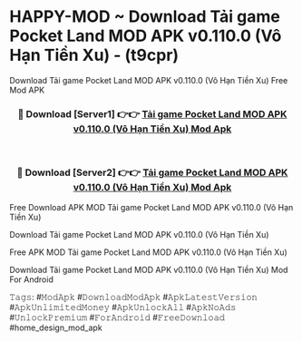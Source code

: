 # HAPPY-MOD ~ Download Tải game Pocket Land MOD APK v0.110.0 (Vô Hạn Tiền Xu) - (t9cpr)
Download Tải game Pocket Land MOD APK v0.110.0 (Vô Hạn Tiền Xu) Free Mod APK

<div align="center">
<h3>🔴 Download [Server1] 👉👉 <a href="https://apk-comot.site?title=Tải_game_Pocket_Land_MOD_APK_v0.110.0_(Vô_Hạn_Tiền_Xu)">Tải game Pocket Land MOD APK v0.110.0 (Vô Hạn Tiền Xu) Mod Apk</a></h3><br>

<h3>🔴 Download [Server2] 👉👉 <a href="https://apk-comot.site?title=Tải_game_Pocket_Land_MOD_APK_v0.110.0_(Vô_Hạn_Tiền_Xu)">Tải game Pocket Land MOD APK v0.110.0 (Vô Hạn Tiền Xu) Mod Apk</a></h3>
</div>


Free Download APK MOD Tải game Pocket Land MOD APK v0.110.0 (Vô Hạn Tiền Xu)

Download Tải game Pocket Land MOD APK v0.110.0 (Vô Hạn Tiền Xu) 

Free APK MOD Tải game Pocket Land MOD APK v0.110.0 (Vô Hạn Tiền Xu) 

Download Tải game Pocket Land MOD APK v0.110.0 (Vô Hạn Tiền Xu) Mod For Android

𝚃𝚊𝚐𝚜: #𝙼𝚘𝚍𝙰𝚙𝚔 #𝙳𝚘𝚠𝚗𝚕𝚘𝚊𝚍𝙼𝚘𝚍𝙰𝚙𝚔 #𝙰𝚙𝚔𝙻𝚊𝚝𝚎𝚜𝚝𝚅𝚎𝚛𝚜𝚒𝚘𝚗 #𝙰𝚙𝚔𝚄𝚗𝚕𝚒𝚖𝚒𝚝𝚎𝚍𝙼𝚘𝚗𝚎𝚢 #𝙰𝚙𝚔𝚄𝚗𝚕𝚘𝚌𝚔𝙰𝚕𝚕 #𝙰𝚙𝚔𝙽𝚘𝙰𝚍𝚜 #𝚄𝚗𝚕𝚘𝚌𝚔𝙿𝚛𝚎𝚖𝚒𝚞𝚖 #𝙵𝚘𝚛𝙰𝚗𝚍𝚛𝚘𝚒𝚍 #𝙵𝚛𝚎𝚎𝙳𝚘𝚠𝚗𝚕𝚘𝚊𝚍 #home_design_mod_apk